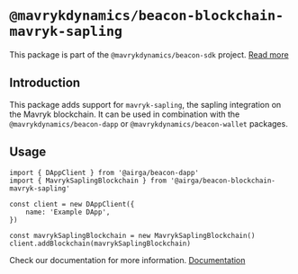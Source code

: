 # `@mavrykdynamics/beacon-blockchain-mavryk-sapling`

This package is part of the `@mavrykdynamics/beacon-sdk` project. [Read more](https://github.com/mavryk-network/beacon-sdk)

## Introduction

This package adds support for `mavryk-sapling`, the sapling integration on the Mavryk blockchain. It can be used in combination with the `@mavrykdynamics/beacon-dapp` or `@mavrykdynamics/beacon-wallet` packages.

## Usage

```
import { DAppClient } from '@airga/beacon-dapp'
import { MavrykSaplingBlockchain } from '@airga/beacon-blockchain-mavryk-sapling'

const client = new DAppClient({
    name: 'Example DApp',
})

const mavrykSaplingBlockchain = new MavrykSaplingBlockchain()
client.addBlockchain(mavrykSaplingBlockchain)
```

Check our documentation for more information. [Documentation](https://docs.walletbeacon.io)
